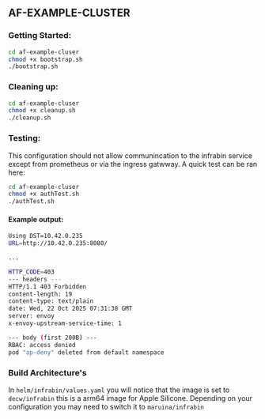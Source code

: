## AF-EXAMPLE-CLUSTER

### Getting Started:

```bash
cd af-example-cluser
chmod +x bootstrap.sh
./bootstrap.sh
```

### Cleaning up:

```bash
cd af-example-cluser
chmod +x cleanup.sh
./cleanup.sh
```

### Testing:

This configuration should not allow communincation to the infrabin service except from prometheus or via the ingress gatwway. A quick test can be ran here:

```bash
cd af-example-cluser
chmod +x authTest.sh
./authTest.sh
```

#### Example output:

```bash
Using DST=10.42.0.235
URL=http://10.42.0.235:8080/

...

HTTP_CODE=403
--- headers ---
HTTP/1.1 403 Forbidden
content-length: 19
content-type: text/plain
date: Wed, 22 Oct 2025 07:31:38 GMT
server: envoy
x-envoy-upstream-service-time: 1

--- body (first 200B) ---
RBAC: access denied
pod "ap-deny" deleted from default namespace
```

### Build Architecture's

In `helm/infrabin/values.yaml` you will notice that the image is set to `decw/infrabin` this is a arm64 image for Apple Silicone. Depending on your configuration you may need to switch it to `maruina/infrabin`